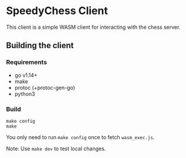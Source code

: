 # SpeedyChess Client

This client is a simple WASM client for interacting with the chess server.


## Building the client

### Requirements

* go v1.14+
* make
* protoc (+protoc-gen-go)
* python3

### Build

```
make config
make
```

You only need to run `make config` once to fetch `wasm_exec.js`.

Note: Use `make dev` to test local changes.
